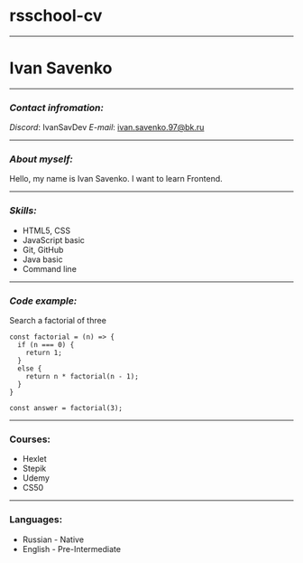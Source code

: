 # rsschool-cv
*************
# Ivan Savenko
*************
### *Contact infromation:*

*Discord*: IvanSavDev
*E-mail*: ivan.savenko.97@bk.ru
*************
### *About myself:*

Hello, my name is Ivan Savenko. I want to learn Frontend.
*************
### *Skills:*

* HTML5, CSS
* JavaScript basic
* Git, GitHub
* Java basic
* Command line
*************
### *Code example:*

Search a factorial of three
```
const factorial = (n) => {
  if (n === 0) {
    return 1;
  }
  else {
    return n * factorial(n - 1);
  }
}

const answer = factorial(3);
```
*************
### Courses:

* Hexlet
* Stepik
* Udemy
* CS50
*************
### Languages:

* Russian - Native
* English - Pre-Intermediate
